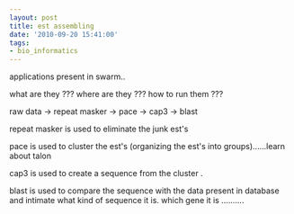 ```yaml
---
layout: post
title: est assembling
date: '2010-09-20 15:41:00'
tags:
- bio_informatics
---
```


applications present in swarm.. 

what are they ??? 
where are they ??? 
how to run them ??? 

raw data -> repeat masker -> pace -> cap3 -> blast 

repeat masker is used to eliminate the junk est's 

pace is used to cluster the est's (organizing the est's into groups)......learn about talon 

cap3 is used to create a sequence from the cluster . 

blast is used to compare the sequence with the data present in database and intimate what kind of sequence it is. which gene it is ..........